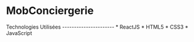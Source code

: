 # MobConciergerie
Technologies Utilisées ----------------------  *   ReactJS *   HTML5 *   CSS3 *   JavaScript
